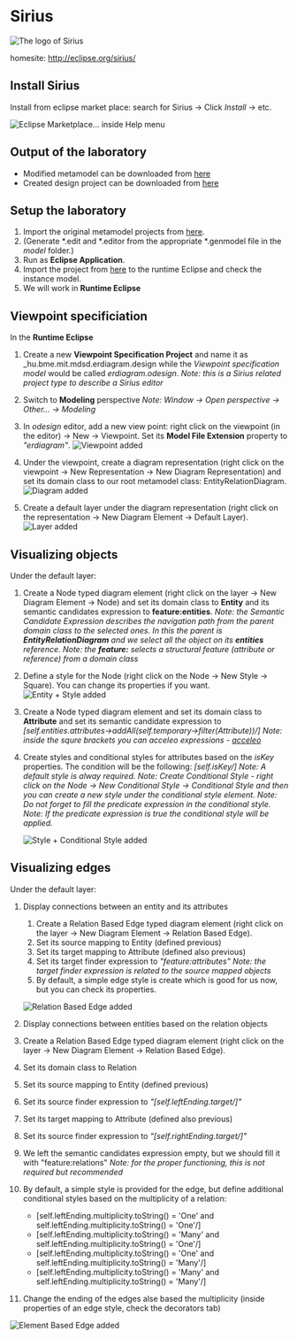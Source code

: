 # Sirius

![The logo of Sirius](mdsd/2015/sirius/logo_Sirius.png)

homesite: http://eclipse.org/sirius/

Install Sirius
-------------

Install from eclipse market place: search for Sirius -> Click _Install_ -> etc.

![Eclipse Marketplace... inside Help menu](mdsd/2015/sirius/install_marketplace_module.png)

Output of the laboratory
------------------------

* Modified metamodel can be downloaded from [here](projects/sirius_metamodel.zip)
* Created design project can be downloaded from [here](projects/sirius_design.zip)

Setup the laboratory
--------------------

1. Import the original metamodel projects from [here](projects/incquery-metamodel.zip).
1. (Generate *.edit and *.editor from the appropriate *.genmodel file in the _model_ folder.)
1. Run as **Eclipse Application**.
1. Import the project from [here](projects/incquery-example.zip) to the runtime Eclipse and check the instance model.
1. We will work in **Runtime Eclipse**

Viewpoint specificiation
--------------------------------------------------------

In the **Runtime Eclipse**

1. Create a new **Viewpoint Specification Project** and name it as _hu.bme.mit.mdsd.erdiagram.design while the _Viewpoint specification model_ would be called _erdiagram.odesign_.
   _Note: this is a Sirius related project type to describe a Sirius editor_

1. Switch to **Modeling** perspective
   _Note: Window -> Open perspective -> Other... -> Modeling_

1. In _odesign_ editor, add a new view point: right click on the viewpoint (in the editor) -> New -> Viewpoint. Set its **Model File Extension** property to _"erdiagram"_.
   ![Viewpoint added](mdsd/2015/sirius/viewpoint.png)
   
1. Under the viewpoint, create a diagram representation (right click on the viewpoint -> New Representation -> New Diagram Representation) and set its domain class to our root metamodel class: EntityRelationDiagram.
   ![Diagram added](mdsd/2015/sirius/diagram.png)
   
1. Create a default layer under the diagram representation (right click on the representation -> New Diagram Element -> Default Layer).
   ![Layer added](mdsd/2015/sirius/layer.png)

Visualizing objects
-------------------

Under the default layer:

1. Create a Node typed diagram element (right click on the layer -> New Diagram Element -> Node) and set its domain class to **Entity** and its semantic candidates expression to **feature:entities**.
   _Note: the Semantic Candidate Expression describes the navigation path from the parent domain class to the selected ones. In this the parent is **EntityRelationDiagram** and we select all the object on its **entities** reference._
   _Note: the **feature:** selects a structural feature (attribute or reference) from a domain class_

1. Define a style for the Node (right click on the Node -> New Style -> Square). You can change its properties if you want.
   ![Entity + Style added](mdsd/2015/sirius/style.png)
   
1. Create a Node typed diagram element and set its domain class to **Attribute** and set its semantic candidate expression to _[self.entities.attributes->addAll(self.temporary->filter(Attribute))/]_
   _Note: inside the squre brackets you can acceleo expressions - [acceleo](http://www.acceleo.org/doc/obeo/en/acceleo-2.6-reference.pdf)_
   
1. Create styles and conditional styles for attributes based on the _isKey_ properties. The condition will be the following: _[self.isKey/]_
   _Note: A default style is alway required._
   _Note: Create Conditional Style - right click on the Node -> New Conditional Style -> Conditional Style and then you can create a new style under the conditional style element._
   _Note: Do not forget to fill the predicate expression in the conditional style._
   _Note: If the predicate expression is true the conditional style will be applied._

   ![Style + Conditional Style added](mdsd/2015/sirius/conditional_style.png)
   
Visualizing edges
-----------------

Under the default layer:

1. Display connections between an entity and its attributes
   1. Create a Relation Based Edge typed diagram element (right click on the layer -> New Diagram Element -> Relation Based Edge).
   1. Set its source mapping to Entity (defined previous)
   1. Set its target mapping to Attribute (defined also previous)
   1. Set its target finder expression to _"feature:attributes"_
      _Note: the target finder expression is related to the source mapped objects_
   1. By default, a simple edge style is create which is good for us now, but you can check its properties.
   
   ![Relation Based Edge added](mdsd/2015/sirius/relation_based.png)
   
 1. Display connections between entities based on the relation objects
   1. Create a Relation Based Edge typed diagram element (right click on the layer -> New Diagram Element -> Relation Based Edge).
   1. Set its domain class to Relation
   1. Set its source mapping to Entity (defined previous)
   1. Set its source finder expression to _"[self.leftEnding.target/]"_
   1. Set its target mapping to Attribute (defined also previous)
   1. Set its source finder expression to _"[self.rightEnding.target/]"_
   1. We left the semantic candidates expression empty, but we should fill it with "feature:relations"
      _Note: for the proper functioning, this is not required but recommended_
   1. By default, a simple style is provided for the edge, but define additional conditional styles based on the multiplicity of a relation:
      * [self.leftEnding.multiplicity.toString() = 'One' and self.leftEnding.multiplicity.toString() = 'One'/]
      * [self.leftEnding.multiplicity.toString() = 'Many' and self.leftEnding.multiplicity.toString() = 'One'/]
      * [self.leftEnding.multiplicity.toString() = 'One' and self.leftEnding.multiplicity.toString() = 'Many'/]
      * [self.leftEnding.multiplicity.toString() = 'Many' and self.leftEnding.multiplicity.toString() = 'Many'/]
   1. Change the ending of the edges alse based the multiplicity (inside properties of an edge style, check the decorators tab)
   
   ![Element Based Edge added](mdsd/2015/sirius/element_based.png)
   
   